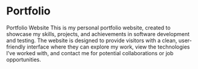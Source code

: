 # Portfolio
Portfolio Website
This is my personal portfolio website, created to showcase my skills, projects, and achievements in software development and testing. The website is designed to provide visitors with a clean, user-friendly interface where they can explore my work, view the technologies I’ve worked with, and contact me for potential collaborations or job opportunities.

